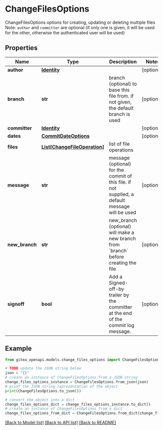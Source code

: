 # ChangeFilesOptions

ChangeFilesOptions options for creating, updating or deleting multiple files Note: `author` and `committer` are optional (if only one is given, it will be used for the other, otherwise the authenticated user will be used)

## Properties

Name | Type | Description | Notes
------------ | ------------- | ------------- | -------------
**author** | [**Identity**](Identity.md) |  | [optional] 
**branch** | **str** | branch (optional) to base this file from. if not given, the default branch is used | [optional] 
**committer** | [**Identity**](Identity.md) |  | [optional] 
**dates** | [**CommitDateOptions**](CommitDateOptions.md) |  | [optional] 
**files** | [**List[ChangeFileOperation]**](ChangeFileOperation.md) | list of file operations | 
**message** | **str** | message (optional) for the commit of this file. if not supplied, a default message will be used | [optional] 
**new_branch** | **str** | new_branch (optional) will make a new branch from &#x60;branch&#x60; before creating the file | [optional] 
**signoff** | **bool** | Add a Signed-off-by trailer by the committer at the end of the commit log message. | [optional] 

## Example

```python
from gitea_openapi.models.change_files_options import ChangeFilesOptions

# TODO update the JSON string below
json = "{}"
# create an instance of ChangeFilesOptions from a JSON string
change_files_options_instance = ChangeFilesOptions.from_json(json)
# print the JSON string representation of the object
print(ChangeFilesOptions.to_json())

# convert the object into a dict
change_files_options_dict = change_files_options_instance.to_dict()
# create an instance of ChangeFilesOptions from a dict
change_files_options_from_dict = ChangeFilesOptions.from_dict(change_files_options_dict)
```
[[Back to Model list]](../README.md#documentation-for-models) [[Back to API list]](../README.md#documentation-for-api-endpoints) [[Back to README]](../README.md)


